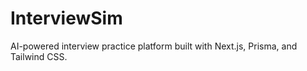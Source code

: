 # InterviewSim

AI-powered interview practice platform built with Next.js, Prisma, and Tailwind CSS.
